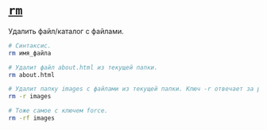 # [`rm`](./index.md)

Удалить файл/каталог с файлами.

```bash
# Синтаксис.
rm имя_файла

# Удалит файл about.html из текущей папки.
rm about.html

# Удалит папку images с файлами из текущей папки. Ключ -r отвечает за рекурсивное удаление файлов и папок.
rm -r images

# Тоже самое с ключем force.
rm -rf images
```
